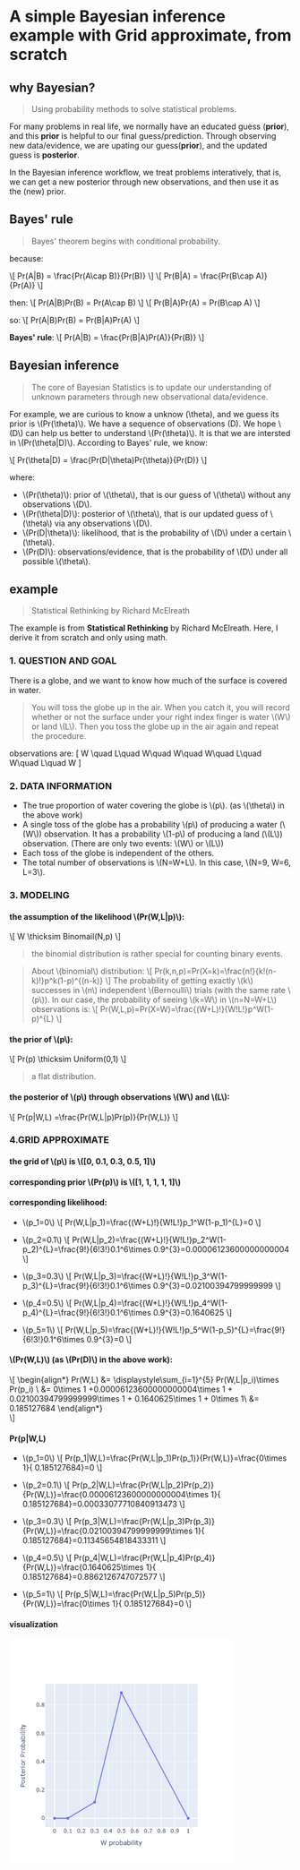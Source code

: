 # A simple Bayesian inference example with Grid approximate, from scratch

## why Bayesian?
> Using probability methods to solve statistical problems.

For many problems in real life, we normally have an educated guess (**prior**), and this **prior** is helpful to our final guess/prediction. Through observing new data/evidence, we are upating our guess(**prior**), and the updated guess is **posterior**.

In the Bayesian inference workflow, we treat problems interatively, that is, we can get a new posterior through new observations, and then use it as the (new) prior.


## Bayes' rule
> Bayes' theorem begins with conditional probability.

because:

\\[
Pr(A|B) = \frac{Pr(A\cap B)}{Pr(B)}
\\]
\\[
Pr(B|A) = \frac{Pr(B\cap A)}{Pr(A)}
\\]

then:
\\[
Pr(A|B)Pr(B) = Pr(A\cap B)
\\]
\\[
Pr(B|A)Pr(A) = Pr(B\cap A)
\\]

so:
\\[
Pr(A|B)Pr(B) = Pr(B|A)Pr(A)
\\]


**Bayes' rule**:
\\[
Pr(A|B) = \frac{Pr(B|A)Pr(A)}{Pr(B)}
\\]


## Bayesian inference
> The core of Bayesian Statistics is to update our understanding of unknown parameters through new observational data/evidence.

For example, we are curious to know a unknow \(\theta\), and we guess its prior is \\(Pr(\theta)\\). We have a sequence of observations \(D\). We hope \\(D\\) can help us better to understand \\(Pr(\theta)\\). It is that we are intersted in \\(Pr(\theta|D)\\). According to Bayes' rule, we know:

\\[
Pr(\theta|D) = \frac{Pr(D|\theta)Pr(\theta)}{Pr(D)}
\\]

where:

- \\(Pr(\theta)\\): prior of \\(\theta\\), that is our guess of \\(\theta\\) without any observations \\(D\\).
- \\(Pr(\theta|D)\\): posterior of \\(\theta\\), that is our updated guess of \\(\theta\\) via any observations \\(D\\).
- \\(Pr(D|\theta)\\): likelihood, that is the probability of \\(D\\) under a certain \\(\theta\\).
- \\(Pr(D)\\): observations/evidence, that is the probability of \\(D\\) under all possible \\(\theta\\).

## example
> Statistical Rethinking by Richard McElreath

The example is from **Statistical Rethinking** by Richard McElreath. Here, I derive it from scratch and only using math.

### 1. QUESTION AND GOAL
There is a globe, and we want to know how much of the surface is covered in water.

> You will toss the globe up in the air. When you catch it, you will record whether or not the surface under your right index finger is water \\(W\\) or land \\(L\\). Then you toss the globe up in the air again and repeat the procedure.

observations are:
\[
W \quad L\quad W\quad W\quad W\quad L\quad W\quad L\quad W
\]

### 2. DATA INFORMATION
- The true proportion of water covering the globe is \\(p\\). (as \\(\theta\\) in the above work)
- A single toss of the globe has a probability \\(p\\) of producing a water (\\(W\\)) observation. It has a probability \\(1-p\\) of producing a land (\\(L\\)) observation. (There are only two events: \\(W\\) or \\(L\\))
- Each toss of the globe is independent of the others.
- The total number of observations is \\(N=W+L\\). In this case, \\(N=9, W=6, L=3\\).

### 3. MODELING
#### the assumption of the likelihood \\(Pr(W,L|p)\\):
\\[
W \thicksim Binomail(N,p)
\\]
> the binomial distribution is rather special for counting binary events.

> About \\(binomial\\) distribution:
\\[
Pr(k,n,p)=Pr(X=k)=\frac{n!}{k!(n-k)!}p^k(1-p)^{(n-k)}
\\]
> The probability of getting exactly \\(k\\) successes in \\(n\\) independent \\(Bernoulli\\) trials (with the same rate \\(p\\)).
> In our case, the probability of seeing \\(k=W\\) in \\(n=N=W+L\\) observations is:
\\[
Pr(W,L,p)=Pr(X=W)=\frac{(W+L)!}{W!L!}p^W(1-p)^{L}
\\]
#### the prior of \\(p\\):
\\[
Pr(p) \thicksim Uniform(0,1)
\\]

> a flat distribution.

#### the posterior of \\(p\\) through observations \\(W\\) and \\(L\\):
\\[
Pr(p|W,L) =\frac{Pr(W,L|p)Pr(p)}{Pr(W,L)}
\\]

### 4.GRID APPROXIMATE

#### the grid of \\(p\\) is \\([0, 0.1, 0.3, 0.5, 1]\\)
#### corresponding prior \\(Pr(p)\\) is \\([1, 1, 1, 1, 1]\\)
#### corresponding likelihood:
- \\(p_1=0\\)
\\[
Pr(W,L|p_1)=\frac{(W+L)!}{W!L!}p_1^W(1-p_1)^{L}=0
\\]

- \\(p_2=0.1\\)
\\[
Pr(W,L|p_2)=\frac{(W+L)!}{W!L!}p_2^W(1-p_2)^{L}=\frac{9!}{6!3!}0.1^6\times 0.9^{3}=0.00006123600000000004
\\]

- \\(p_3=0.3\\)
\\[
Pr(W,L|p_3)=\frac{(W+L)!}{W!L!}p_3^W(1-p_3)^{L}=\frac{9!}{6!3!}0.1^6\times 0.9^{3}=0.02100394799999999
\\]

- \\(p_4=0.5\\)
\\[
Pr(W,L|p_4)=\frac{(W+L)!}{W!L!}p_4^W(1-p_4)^{L}=\frac{9!}{6!3!}0.1^6\times 0.9^{3}=0.1640625
\\]

- \\(p_5=1\\)
\\[
Pr(W,L|p_5)=\frac{(W+L)!}{W!L!}p_5^W(1-p_5)^{L}=\frac{9!}{6!3!}0.1^6\times 0.9^{3}=0
\\]

#### \\(Pr(W,L)\\) (as \\(Pr(D)\\) in the above work):
\\[
\begin{align*}
Pr(W,L) &= \displaystyle\sum_{i=1}^{5} Pr(W,L|p_i)\times Pr(p_i) \\
        &= 0\times 1 +0.00006123600000000004\times 1 + 0.02100394799999999\times 1 + 0.1640625\times 1 + 0\times 1\\
        &=  0.185127684
\end{align*}    
\\]

#### Pr(p|W,L)
- \\(p_1=0\\)
\\[
Pr(p_1|W,L)=\frac{Pr(W,L|p_1)Pr(p_1)}{Pr(W,L)}=\frac{0\times 1}{ 0.185127684}=0
\\]

- \\(p_2=0.1\\)
\\[
Pr(p_2|W,L)=\frac{Pr(W,L|p_2)Pr(p_2)}{Pr(W,L)}=\frac{0.00006123600000000004\times 1}{ 0.185127684}=0.00033077710840913473
\\]

- \\(p_3=0.3\\)
\\[
Pr(p_3|W,L)=\frac{Pr(W,L|p_3)Pr(p_3)}{Pr(W,L)}=\frac{0.02100394799999999\times 1}{ 0.185127684}=0.11345654818433311
\\]

- \\(p_4=0.5\\)
\\[
Pr(p_4|W,L)=\frac{Pr(W,L|p_4)Pr(p_4)}{Pr(W,L)}=\frac{0.1640625\times 1}{ 0.185127684}=0.8862126747072577
\\]

- \\(p_5=1\\)
\\[
Pr(p_5|W,L)=\frac{Pr(W,L|p_5)Pr(p_5)}{Pr(W,L)}=\frac{0\times 1}{ 0.185127684}=0
\\]

#### visualization
<p><img src="./baye.png" alt=" " width="400"/></p>